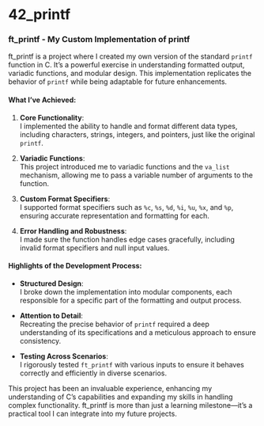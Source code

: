 # 42_printf
### ft_printf - My Custom Implementation of printf  

ft_printf is a project where I created my own version of the standard `printf` function in C. It’s a powerful exercise in understanding formatted output, variadic functions, and modular design. This implementation replicates the behavior of `printf` while being adaptable for future enhancements.  

#### What I’ve Achieved:  
1. **Core Functionality**:  
   I implemented the ability to handle and format different data types, including characters, strings, integers, and pointers, just like the original `printf`.  

2. **Variadic Functions**:  
   This project introduced me to variadic functions and the `va_list` mechanism, allowing me to pass a variable number of arguments to the function.  

3. **Custom Format Specifiers**:  
   I supported format specifiers such as `%c`, `%s`, `%d`, `%i`, `%u`, `%x`, and `%p`, ensuring accurate representation and formatting for each.  

4. **Error Handling and Robustness**:  
   I made sure the function handles edge cases gracefully, including invalid format specifiers and null input values.  

#### Highlights of the Development Process:  
- **Structured Design**:  
  I broke down the implementation into modular components, each responsible for a specific part of the formatting and output process.  

- **Attention to Detail**:  
  Recreating the precise behavior of `printf` required a deep understanding of its specifications and a meticulous approach to ensure consistency.  

- **Testing Across Scenarios**:  
   I rigorously tested `ft_printf` with various inputs to ensure it behaves correctly and efficiently in diverse scenarios.  

This project has been an invaluable experience, enhancing my understanding of C’s capabilities and expanding my skills in handling complex functionality. ft_printf is more than just a learning milestone—it’s a practical tool I can integrate into my future projects.  
